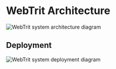 # WebTrit Architecture

![WebTrit system architecture diagram](diagrams/WebTritSystem_Architecture.png)

## Deployment

![WebTrit system deployment diagram](diagrams/WebTritSystem_Deployment.png)
